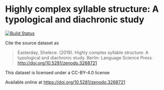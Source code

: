 # Highly complex syllable structure: A typological and diachronic study

[![Build Status](https://travis-ci.org/cldf-datasets/easterdaysyllablestructure.svg?branch=master)](https://travis-ci.org/cldf-datasets/easterdaysyllablestructure)

Cite the source dataset as

> Easterday, Shelece. (2019). Highly complex syllable structure: A typological and diachronic study. Berlin: Language Science Press. http://doi.org/10.5281/zenodo.3268721

This dataset is licensed under a CC-BY-4.0 license

Available online at https://doi.org/10.5281/zenodo.3268721
